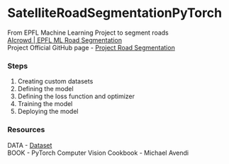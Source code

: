 # SatelliteRoadSegmentationPyTorch
From EPFL Machine Learning Project to segment roads <br>
[AIcrowd | EPFL ML Road Segmentation](https://www.aicrowd.com/challenges/epfl-ml-road-segmentation) <br>
Project Official GitHub page - [Project Road Segmentation](https://github.com/epfml/ML_course/tree/master/projects/project2/project_road_segmentation)

### Steps
1. Creating custom datasets
2. Defining the model
3. Defining the loss function and optimizer
4. Training the model
5. Deploying the model

### Resources
DATA - [Dataset](https://www.aicrowd.com/challenges/epfl-ml-road-segmentation/dataset_files) <br>
BOOK - PyTorch Computer Vision Cookbook - Michael Avendi
